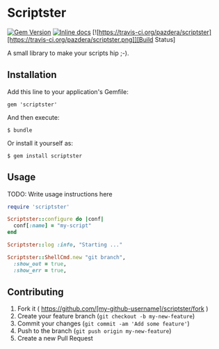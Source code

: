 # Scriptster

[![Gem Version](https://badge.fury.io/rb/scriptster.png)](http://badge.fury.io/rb/scriptster)
[![Inline docs](http://inch-ci.org/github/pazdera/scriptster.png)](http://inch-ci.org/github/pazdera/scriptster)
[![https://travis-ci.org/pazdera/scriptster][https://travis-ci.org/pazdera/scriptster.png]][Build Status]

A small library to make your scripts hip ;-).

## Installation

Add this line to your application's Gemfile:

    gem 'scriptster'

And then execute:

    $ bundle

Or install it yourself as:

    $ gem install scriptster

## Usage

TODO: Write usage instructions here

```ruby
require 'scriptster'

Scriptster::configure do |conf|
  conf[:name] = "my-script"
end

Scriptster::log :info, "Starting ..."

Scriptster::ShellCmd.new "git branch",
  :show_out = true,
  :show_err = true,
```

## Contributing

1. Fork it ( https://github.com/[my-github-username]/scriptster/fork )
2. Create your feature branch (`git checkout -b my-new-feature`)
3. Commit your changes (`git commit -am 'Add some feature'`)
4. Push to the branch (`git push origin my-new-feature`)
5. Create a new Pull Request
